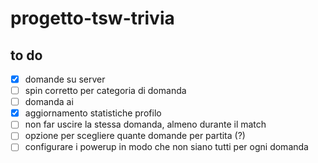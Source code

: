 # progetto-tsw-trivia

## to do
- [x] domande su server
- [ ] spin corretto per categoria di domanda
- [ ] domanda ai
- [x] aggiornamento statistiche profilo
- [ ] non far uscire la stessa domanda, almeno durante il match
- [ ] opzione per scegliere quante domande per partita (?)
- [ ] configurare i powerup in modo che non siano tutti per ogni domanda

